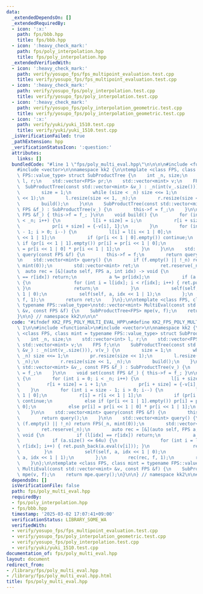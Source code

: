 ```yaml
---
data:
  _extendedDependsOn: []
  _extendedRequiredBy:
  - icon: ':x:'
    path: fps/bbb.hpp
    title: fps/bbb.hpp
  - icon: ':heavy_check_mark:'
    path: fps/poly_interpolation.hpp
    title: fps/poly_interpolation.hpp
  _extendedVerifiedWith:
  - icon: ':heavy_check_mark:'
    path: verify/yosupo_fps/fps_multipoint_evaluation.test.cpp
    title: verify/yosupo_fps/fps_multipoint_evaluation.test.cpp
  - icon: ':heavy_check_mark:'
    path: verify/yosupo_fps/poly_interpolation.test.cpp
    title: verify/yosupo_fps/poly_interpolation.test.cpp
  - icon: ':heavy_check_mark:'
    path: verify/yosupo_fps/poly_interpolation_geometric.test.cpp
    title: verify/yosupo_fps/poly_interpolation_geometric.test.cpp
  - icon: ':x:'
    path: verify/yuki/yuki_1510.test.cpp
    title: verify/yuki/yuki_1510.test.cpp
  _isVerificationFailed: true
  _pathExtension: hpp
  _verificationStatusIcon: ':question:'
  attributes:
    links: []
  bundledCode: "#line 1 \"fps/poly_multi_eval.hpp\"\n\n\n\n#include <functional>\n\
    #include <vector>\n\nnamespace kk2 {\n\ntemplate <class FPS, class mint = typename\
    \ FPS::value_type> struct SubProductTree {\n    int _n, size;\n    std::vector<int>\
    \ l, r;\n    std::vector<FPS> pr;\n    std::vector<mint> v;\n    FPS f;\n\n  \
    \  SubProductTree(const std::vector<mint> &v_) : _n(int(v_.size())), v(v_) {\n\
    \        size = 1;\n        while (size < _n) size <<= 1;\n        pr.resize(size\
    \ << 1);\n        l.resize(size << 1, _n);\n        r.resize(size << 1, _n);\n\
    \        build();\n    }\n\n    SubProductTree(const std::vector<mint> &v_, const\
    \ FPS &f_) : SubProductTree(v_) {\n        this->f = f_;\n    }\n\n    void set(const\
    \ FPS &f_) { this->f = f_; }\n\n    void build() {\n        for (int i = 0; i\
    \ < _n; i++) {\n            l[i + size] = i;\n            r[i + size] = i + 1;\n\
    \            pr[i + size] = {-v[i], 1};\n        }\n        for (int i = size\
    \ - 1; i > 0; i--) {\n            l[i] = l[i << 1 | 0];\n            r[i] = r[i\
    \ << 1 | 1];\n            if (pr[i << 1 | 0].empty()) continue;\n            else\
    \ if (pr[i << 1 | 1].empty()) pr[i] = pr[i << 1 | 0];\n            else pr[i]\
    \ = pr[i << 1 | 0] * pr[i << 1 | 1];\n        }\n    }\n\n    std::vector<mint>\
    \ query(const FPS &f) {\n        this->f = f;\n        return query();\n    }\n\
    \n    std::vector<mint> query() {\n        if (f.empty() || !_n) return FPS(_n,\
    \ mint(0));\n        std::vector<mint> ret;\n        ret.reserve(_n);\n      \
    \  auto rec = [&](auto self, FPS a, int idx) -> void {\n            if (l[idx]\
    \ == r[idx]) return;\n            a %= pr[idx];\n            if (a.size() <= 64u)\
    \ {\n                for (int i = l[idx]; i < r[idx]; i++) { ret.push_back(a.eval(v[i]));\
    \ }\n                return;\n            }\n            self(self, a, idx <<\
    \ 1 | 0);\n            self(self, a, idx << 1 | 1);\n        };\n        rec(rec,\
    \ f, 1);\n        return ret;\n    }\n};\n\ntemplate <class FPS, class mint =\
    \ typename FPS::value_type>\nstd::vector<mint> MultiEval(const std::vector<mint>\
    \ &v, const FPS &f) {\n    SubProductTree<FPS> mpe(v, f);\n    return mpe.query();\n\
    }\n\n} // namespace kk2\n\n\n"
  code: "#ifndef KK2_FPS_POLY_MULTI_EVAL_HPP\n#define KK2_FPS_POLY_MULTI_EVAL_HPP\
    \ 1\n\n#include <functional>\n#include <vector>\n\nnamespace kk2 {\n\ntemplate\
    \ <class FPS, class mint = typename FPS::value_type> struct SubProductTree {\n\
    \    int _n, size;\n    std::vector<int> l, r;\n    std::vector<FPS> pr;\n   \
    \ std::vector<mint> v;\n    FPS f;\n\n    SubProductTree(const std::vector<mint>\
    \ &v_) : _n(int(v_.size())), v(v_) {\n        size = 1;\n        while (size <\
    \ _n) size <<= 1;\n        pr.resize(size << 1);\n        l.resize(size << 1,\
    \ _n);\n        r.resize(size << 1, _n);\n        build();\n    }\n\n    SubProductTree(const\
    \ std::vector<mint> &v_, const FPS &f_) : SubProductTree(v_) {\n        this->f\
    \ = f_;\n    }\n\n    void set(const FPS &f_) { this->f = f_; }\n\n    void build()\
    \ {\n        for (int i = 0; i < _n; i++) {\n            l[i + size] = i;\n  \
    \          r[i + size] = i + 1;\n            pr[i + size] = {-v[i], 1};\n    \
    \    }\n        for (int i = size - 1; i > 0; i--) {\n            l[i] = l[i <<\
    \ 1 | 0];\n            r[i] = r[i << 1 | 1];\n            if (pr[i << 1 | 0].empty())\
    \ continue;\n            else if (pr[i << 1 | 1].empty()) pr[i] = pr[i << 1 |\
    \ 0];\n            else pr[i] = pr[i << 1 | 0] * pr[i << 1 | 1];\n        }\n\
    \    }\n\n    std::vector<mint> query(const FPS &f) {\n        this->f = f;\n\
    \        return query();\n    }\n\n    std::vector<mint> query() {\n        if\
    \ (f.empty() || !_n) return FPS(_n, mint(0));\n        std::vector<mint> ret;\n\
    \        ret.reserve(_n);\n        auto rec = [&](auto self, FPS a, int idx) ->\
    \ void {\n            if (l[idx] == r[idx]) return;\n            a %= pr[idx];\n\
    \            if (a.size() <= 64u) {\n                for (int i = l[idx]; i <\
    \ r[idx]; i++) { ret.push_back(a.eval(v[i])); }\n                return;\n   \
    \         }\n            self(self, a, idx << 1 | 0);\n            self(self,\
    \ a, idx << 1 | 1);\n        };\n        rec(rec, f, 1);\n        return ret;\n\
    \    }\n};\n\ntemplate <class FPS, class mint = typename FPS::value_type>\nstd::vector<mint>\
    \ MultiEval(const std::vector<mint> &v, const FPS &f) {\n    SubProductTree<FPS>\
    \ mpe(v, f);\n    return mpe.query();\n}\n\n} // namespace kk2\n\n#endif // KK2_FPS_POLY_MULTI_EVAL_HPP\n"
  dependsOn: []
  isVerificationFile: false
  path: fps/poly_multi_eval.hpp
  requiredBy:
  - fps/poly_interpolation.hpp
  - fps/bbb.hpp
  timestamp: '2025-03-02 17:07:41+09:00'
  verificationStatus: LIBRARY_SOME_WA
  verifiedWith:
  - verify/yosupo_fps/fps_multipoint_evaluation.test.cpp
  - verify/yosupo_fps/poly_interpolation_geometric.test.cpp
  - verify/yosupo_fps/poly_interpolation.test.cpp
  - verify/yuki/yuki_1510.test.cpp
documentation_of: fps/poly_multi_eval.hpp
layout: document
redirect_from:
- /library/fps/poly_multi_eval.hpp
- /library/fps/poly_multi_eval.hpp.html
title: fps/poly_multi_eval.hpp
---
```

